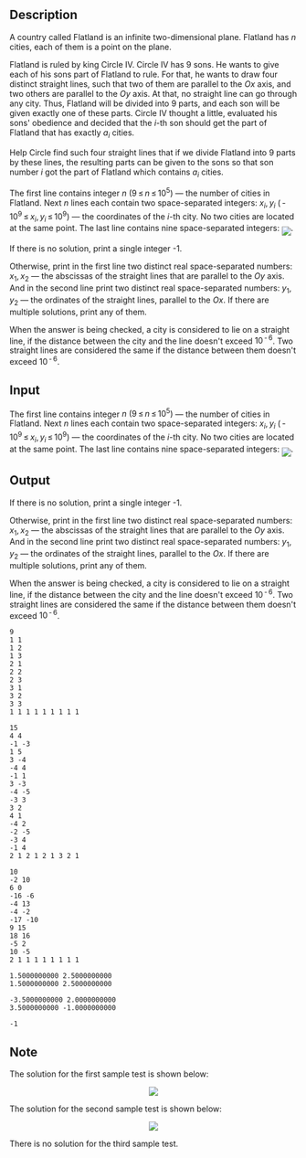 ## Description

<div><p>A country called Flatland is an infinite two-dimensional plane. Flatland has <span class="tex-span"><i>n</i></span> cities, each of them is a point on the plane.</p><p>Flatland is ruled by king Circle IV. Circle IV has 9 sons. He wants to give each of his sons part of Flatland to rule. For that, he wants to draw four <span class="tex-font-style-bf">distinct</span> straight lines, such that two of them are parallel to the <span class="tex-span"><i>Ox</i></span> axis, and two others are parallel to the <span class="tex-span"><i>Oy</i></span> axis. At that, no straight line can go through any city. Thus, Flatland will be divided into 9 parts, and each son will be given exactly one of these parts. Circle IV thought a little, evaluated his sons' obedience and decided that the <span class="tex-span"><i>i</i></span>-th son should get the part of Flatland that has exactly <span class="tex-span"><i>a</i><sub class="lower-index"><i>i</i></sub></span> cities.</p><p>Help Circle find such four straight lines that if we divide Flatland into 9 parts by these lines, the resulting parts can be given to the sons so that son number <span class="tex-span"><i>i</i></span> got the part of Flatland which contains <span class="tex-span"><i>a</i><sub class="lower-index"><i>i</i></sub></span> cities.</p></div><div class="input-specification"><p>The first line contains integer <span class="tex-span"><i>n</i> (9 ≤ <i>n</i> ≤ 10<sup class="upper-index">5</sup>)</span> — the number of cities in Flatland. Next <span class="tex-span"><i>n</i></span> lines each contain two space-separated integers: <span class="tex-span"><i>x</i><sub class="lower-index"><i>i</i></sub>, <i>y</i><sub class="lower-index"><i>i</i></sub> ( - 10<sup class="upper-index">9</sup> ≤ <i>x</i><sub class="lower-index"><i>i</i></sub>, <i>y</i><sub class="lower-index"><i>i</i></sub> ≤ 10<sup class="upper-index">9</sup>)</span> — the coordinates of the <span class="tex-span"><i>i</i></span>-th city. No two cities are located at the same point. The last line contains nine space-separated integers: <img align="middle" class="tex-formula" src="file://2JxVNEap.png" style="max-width: 100.0%;max-height: 100.0%;">.</p></div><div class="output-specification"><p>If there is no solution, print a single integer -1.</p><p>Otherwise, print in the first line two distinct real space-separated numbers: <span class="tex-span"><i>x</i><sub class="lower-index">1</sub>, <i>x</i><sub class="lower-index">2</sub></span> — the abscissas of the straight lines that are parallel to the <span class="tex-span"><i>Oy</i></span> axis. And in the second line print two distinct real space-separated numbers: <span class="tex-span"><i>y</i><sub class="lower-index">1</sub>, <i>y</i><sub class="lower-index">2</sub></span> — the ordinates of the straight lines, parallel to the <span class="tex-span"><i>Ox</i></span>. If there are multiple solutions, print any of them. </p><p>When the answer is being checked, a city is considered to lie on a straight line, if the distance between the city and the line doesn't exceed <span class="tex-span">10<sup class="upper-index"> - 6</sup></span>. Two straight lines are considered the same if the distance between them doesn't exceed <span class="tex-span">10<sup class="upper-index"> - 6</sup></span>.</p></div>

## Input

<p>The first line contains integer <span class="tex-span"><i>n</i> (9 ≤ <i>n</i> ≤ 10<sup class="upper-index">5</sup>)</span> — the number of cities in Flatland. Next <span class="tex-span"><i>n</i></span> lines each contain two space-separated integers: <span class="tex-span"><i>x</i><sub class="lower-index"><i>i</i></sub>, <i>y</i><sub class="lower-index"><i>i</i></sub> ( - 10<sup class="upper-index">9</sup> ≤ <i>x</i><sub class="lower-index"><i>i</i></sub>, <i>y</i><sub class="lower-index"><i>i</i></sub> ≤ 10<sup class="upper-index">9</sup>)</span> — the coordinates of the <span class="tex-span"><i>i</i></span>-th city. No two cities are located at the same point. The last line contains nine space-separated integers: <img align="middle" class="tex-formula" src="file://2JxVNEap.png" style="max-width: 100.0%;max-height: 100.0%;">.</p>

## Output

<p>If there is no solution, print a single integer -1.</p><p>Otherwise, print in the first line two distinct real space-separated numbers: <span class="tex-span"><i>x</i><sub class="lower-index">1</sub>, <i>x</i><sub class="lower-index">2</sub></span> — the abscissas of the straight lines that are parallel to the <span class="tex-span"><i>Oy</i></span> axis. And in the second line print two distinct real space-separated numbers: <span class="tex-span"><i>y</i><sub class="lower-index">1</sub>, <i>y</i><sub class="lower-index">2</sub></span> — the ordinates of the straight lines, parallel to the <span class="tex-span"><i>Ox</i></span>. If there are multiple solutions, print any of them. </p><p>When the answer is being checked, a city is considered to lie on a straight line, if the distance between the city and the line doesn't exceed <span class="tex-span">10<sup class="upper-index"> - 6</sup></span>. Two straight lines are considered the same if the distance between them doesn't exceed <span class="tex-span">10<sup class="upper-index"> - 6</sup></span>.</p>





```input1
9
1 1
1 2
1 3
2 1
2 2
2 3
3 1
3 2
3 3
1 1 1 1 1 1 1 1 1

```




```input2
15
4 4
-1 -3
1 5
3 -4
-4 4
-1 1
3 -3
-4 -5
-3 3
3 2
4 1
-4 2
-2 -5
-3 4
-1 4
2 1 2 1 2 1 3 2 1

```




```input3
10
-2 10
6 0
-16 -6
-4 13
-4 -2
-17 -10
9 15
18 16
-5 2
10 -5
2 1 1 1 1 1 1 1 1

```




```output1
1.5000000000 2.5000000000
1.5000000000 2.5000000000

```




```output2
-3.5000000000 2.0000000000
3.5000000000 -1.0000000000

```




```output3
-1

```



## Note

<p>The solution for the first sample test is shown below:</p><center> <img class="tex-graphics" src="file://1SpGyNdq.png" style="max-width: 100.0%;max-height: 100.0%;"> </center><p>The solution for the second sample test is shown below:</p><center> <img class="tex-graphics" src="file://ZZKNBn6v.png" style="max-width: 100.0%;max-height: 100.0%;"> </center><p>There is no solution for the third sample test.</p>
